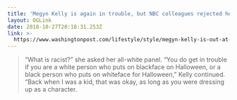 ```yaml
---
title: 'Megyn Kelly is again in trouble, but NBC colleagues rejected her long before'
layout: OGLink
date: 2018-10-27T20:18:31.253Z
link: >-
  https://www.washingtonpost.com/lifestyle/style/megyn-kelly-is-out-at-today-after-her-blackface-comments-but-the-nbc-family-rejected-her-long-ago/2018/10/25/ebd39cd0-d7ac-11e8-aeb7-ddcad4a0a54e_story.html?utm_term=.b0fb5b19319e
---
```

> “What is racist?” she asked her all-white panel. “You do get in trouble if you are a white person who puts on blackface on Halloween, or a black person who puts on whiteface for Halloween,” Kelly continued. “Back when I was a kid, that was okay, as long as you were dressing up as a character.
